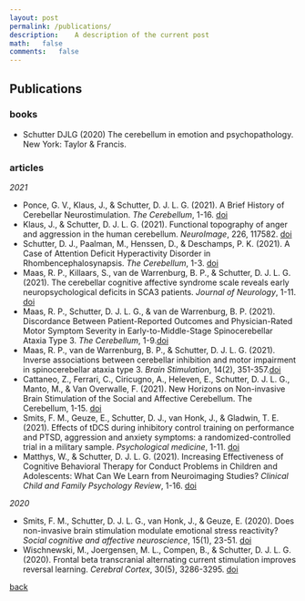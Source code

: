 ```yaml
---
layout: post
permalink: /publications/
description:	A description of the current post
math:	false
comments:	false
---
```

## Publications

### books
* Schutter DJLG (2020) The cerebellum in emotion and psychopathology. New York: Taylor & Francis.

### articles
_2021_
* Ponce, G. V., Klaus, J., & Schutter, D. J. L. G. (2021). A Brief History of Cerebellar Neurostimulation. _The Cerebellum_, 1-16. [doi](https://doi.org/10.1007/s12311-021-01310-2)
* Klaus, J., & Schutter, D. J. L. G. (2021). Functional topography of anger and aggression in the human cerebellum. _NeuroImage_, 226, 117582. [doi](https://doi.org/10.1016/j.neuroimage.2020.117582)
* Schutter, D. J., Paalman, M., Henssen, D., & Deschamps, P. K. (2021). A Case of Attention Deficit Hyperactivity Disorder in Rhombencephalosynapsis. _The Cerebellum_, 1-3. [doi](https://doi.org/10.1007/s12311-021-01234-x)
* Maas, R. P., Killaars, S., van de Warrenburg, B. P., & Schutter, D. J. L. G.(2021). The cerebellar cognitive affective syndrome scale reveals early neuropsychological deficits in SCA3 patients. _Journal of Neurology_, 1-11.
[doi](https://doi.org/10.1007/s00415-021-10516-7)
* Maas, R. P., Schutter, D. J. L. G., & van de Warrenburg, B. P. (2021). Discordance Between Patient-Reported Outcomes and Physician-Rated Motor Symptom Severity in Early-to-Middle-Stage Spinocerebellar Ataxia Type 3. _The Cerebellum_, 1-9.[doi](https://doi.org/10.1007/s12311-021-01252-9)
* Maas, R. P., van de Warrenburg, B. P., & Schutter, D. J. L. G. (2021). Inverse associations between cerebellar inhibition and motor impairment in spinocerebellar ataxia type 3. _Brain Stimulation_, 14(2), 351-357.[doi](https://doi.org/10.1016/j.brs.2021.01.020)
* Cattaneo, Z., Ferrari, C., Ciricugno, A., Heleven, E., Schutter, D. J. L. G., Manto, M., & Van Overwalle, F. (2021). New Horizons on Non-invasive Brain Stimulation of the Social and Affective Cerebellum. The Cerebellum, 1-15. [doi](https://doi.org/10.1007/s12311-021-01300-4)
* Smits, F. M., Geuze, E., Schutter, D. J., van Honk, J., & Gladwin, T. E. (2021). Effects of tDCS during inhibitory control training on performance and PTSD, aggression and anxiety symptoms: a randomized-controlled trial in a military sample. _Psychological medicine_, 1-11. [doi](https://doi.org/10.1017/S0033291721000817)
* Matthys, W., & Schutter, D. J. L. G. (2021). Increasing Effectiveness of Cognitive Behavioral Therapy for Conduct Problems in Children and Adolescents: What Can We Learn from Neuroimaging Studies? _Clinical Child and Family Psychology Review_, 1-16. [doi](https://doi.org/10.1007/s10567-021-00346-4)


_2020_
* Smits, F. M., Schutter, D. J. L. G., van Honk, J., & Geuze, E. (2020). Does non-invasive brain stimulation modulate emotional stress reactivity? _Social cognitive and affective neuroscience_, 15(1), 23-51. [doi](https://doi.org/10.1093/scan/nsaa011)
* Wischnewski, M., Joergensen, M. L., Compen, B., & Schutter, D. J. L. G.(2020). Frontal beta transcranial alternating current stimulation improves reversal learning. _Cerebral Cortex_, 30(5), 3286-3295. [doi](https://doi.org/10.1093/cercor/bhz309)


[back](./)
